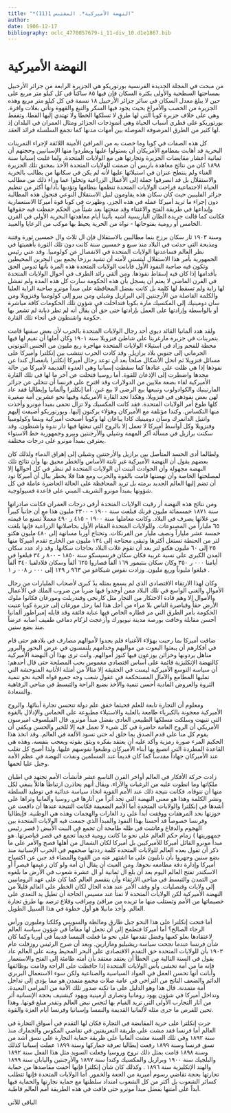 ```yaml
---
title: "*النهضة الأميركية*. المقتبس 1(11)"
author: 
date: 1906-12-17
bibliography: oclc_4770057679-i_11-div_10.d1e1867.bib
---
```




#  النهضة الأميركية 

 من مبحث في  المجلة الجديدة  الفرنسية 
 بورتوريكو هي الجزيرة الرابعة من جزائر الأرخبيل بمساحتها السطحية والأولى بكثرة السكان فإن فيها  ٨٥  ساكناً في كل كيلو متر مربع على حين لا يبلغ معدل السكان في سائر جزائر الأرخبيل  ١٨  نسمة في كل كيلو متر مربع وهذه الجزيرة من الخصب والأمراع بحيث يجود فيها السكر والتبغ والقهوة وتأتي بغلات وافرة. وهي على خلاف جزيرة كوبا التي لها طرق لا تسلكها الخطا ولا تهتدي إليها القطا. وتقفط بورتوريكو على قطري أسباب الحياة وهي أنموذجات الجزائر ومثال العمران في البلدان إذ لها كثير من الطرق المرصوفة الموصلة بين أمهات مدنها كما تجمع السلسلة فرائد العقد. 

 كل هذه الصفات في كوبا وما خصت به من المرافئ الأمينة اللائقة لإجراء التمرينات البحرية قد أهابت بمطامع الأمريكان أن يستولوا عليها ويطردوا منها الإسبانيين وحجتهم أن  ثمانية  أعشار مقايضات الجزيرة وتجارتها هي مع الولايات المتحدة. ولما غلبت إسبانيا سنة  ١٨٩٨  كان من نتائج معاهدة باريس أن ضمنت للولايات المتحدة الأخذ بمخنق تلك الجزيرة الغناء ولم ينتطح عنزان في استيلائها عليها لأنه لم يكن في سكانها من يطالب بالحرية والاستقلال بل قد انصرفوا جملة إلى الأعمال الزراعية وتخلوا عما وراء ذلك من مطالب الحياة الاجتماعية فراحت الولايات المتحدة تنظمها بنظامها وتؤدبها بآدابها أكثر من تنظيم جزائر الفليبين حيث كان سكان هذه يقاومون لنيل الاستقلال النوعي فتحول هذه المطالبة دون إجراء ما تريد أميركا عمله في هذه الجزر. وظهرت في كوبا قوة أميركا الاستعمارية وإبداعها في طريقة الفتح والاغتناء وقد منحتها بعد شيئاً من الحكم حفظت فيه حقوقها فكانت كما قالت جريدة الطان الباريسية أشبه بأثينا أيام معاهدتها البحرية الأولى في القرن الخامس أو رومية بفتوحاتها - نواة من الحرية يحيط بها موكب من الرعايا والعبيد. 

 وسنة  ١٩٠٣  ثار سكان برزخ بنما مطالبين بالاستقلال فإن ال  ثلاث  وال  خمسين  ثورة وفتنة ومذبحة التي حدثت في البلاد منذ  سبع  و  خمسين  سنة كانت دون تلك الثورة بأهميتها في نظر العالم فساعدتها الولايات المتحدة في الانفصال عن كولومبيا. وقد عني رئيس الجمهورية بأمر هذا الاستقلال ليتسنى لأمته أن تشيد برزخاً يجمع بين البحرين المحيطين   وتكون   فيه صاحبة النفوذ الأول فأبانت الولايات المتحدة هذه المرة بأنها تدوس الحق بأقدامها إذا كان فيه إسقاط نفوذها. ومن ألقى رائد الطرف في أحوال الولايات المتحدة في القرن الماضي لا يعتم أن يسجل بأن هذه الحكومة سارت كل هذه المدة ولم تفشل لها راية ولم تسقط لها كلمة بل كانت بفضل المحافظة على مبدأ مونرو صاحبة الراية العليا والكلمة الفاصلة من الأرجنتين إلى البرازيل وشيلي ومن بيرو إلى كولومبيا وفنزويلا ومن سان دومينيك إلى المكسيك مارة بكوبا فتداخلت في شؤون تلك الحكومات كافة مباشرة أو بالواسطة وإرادتها على العمل بإرادتها حتى حق أن يقال أنه لم تطر ذبابة لم تشعر بها حكومة واشنطون في أنحاء تلك القارة. 

 ولقد هدد ألمانيا القائد ديوي  أحد  رجال الولايات المتحدة بالحرب لأن بعض سفنها قامت بتمرينات في جزيرة مارغريتا على شاطئ فنزويلا سنة  ١٩٠١  وكان أملها أن تقيم لها فيها محطة للفحم وزاد في استيلاء الولايات المتحدة مهاجرة ربع مليون من الجنس التوتوني الجرماني إلى جنوبي بلاد برازيل. وقد كادت الحرب تنتشب بين إنكلترا وأميركا على مسائل فنزويلا ثم انحل الأشكال صلحاً بعد أن توعد رجال أميركا إنكلترا بانفصال كندا عن نفوذها إذا هي ظلت على عنادها كما سقطت إسبانيا وهي العدوة القديمة لأميركا من حالة مجدها واضطرت إلى الإذعان للقوة. أما روسيا فتخلت عن آخر ما لها في تلك القارة الأميركية لقاء بضعة ملايين من الدولارات وقد اقترح على فرنسا أن تتخلى عن جزائر المارتينيك والكوادولوب وتبيعها بيع الرضى لا بيع غبن. أما إنكلترا وألمانيا وإيطاليا فقد عاد لهن بعض نفوذهن في فنزويلا. وهكذا تجد القارة الأمريكية وفيها نحو  عشرين  أمة صغيرة كلها طوع أمر الولايات المتحدة. فقد كانت المكسيك ولا تزال تحمى بمبدأ مونرو وأخذت منها التكساس. وكندا مؤتلفة مع الأميركان وهؤلاء يركنون إليها. وبورتوريكو أضيفت إليهم وانتيل الدانمرك وسان دومينيك كادا يباعان لها وكوبا أصبحت أميركية وبنما وكولومبيا وفنزويلا وكل أواسط أميركا لا تعمل إلا بالروح التي تبعثها فيها دار ندوة واشنطون. وقد سكتت برازيل في مسألة آكر المهمة وشيلي والأرجنتين وبيرو وجمهورية خط الاستواء يعترفن بمبدأ مونرو على درجات مختلفة. 

 ولطالما أدى الحسد المتأصل بين برازيل والأرجنتين وشيلي إلى إهراق الدماء ولذلك كان   بعضهم يقول أن النهضة الأميركية غير ثابتة الأساس والخطر محيق بها وأن نتائج تلك النهضة مجهولة وأن الحوادث أثبتت أن الولايات المتحدة لم تنظر في كل أحوالها إلا لمصلحتها الخاصة وأن نهضتها قامت بالقوة والحرب ومع هذا فلا يخطر ببال أن أميركا تود أن تضم   إليها العالم الجديد برمته بل تريد المحافظة على الحالة الحاضرة عاملة في كل شؤونها بمبدأ مونرو الشريف المبني على قاعدة فسيولوجية. 

 ومن نتائج هذه النهضة أر رقيت الولايات المتحدة أرقى درجات العمران فكانت صادراتها سنة  ١٨٧١  خمسمائة  مليون فرنك فبلغت سنة  ١٩٠٠  -  ٢٣٠٠  مليون هذا مع أن جانباً كبيراً من غلاتها يصرف في البلاد. وكانت معاملها سنة  ١٩٠٠  -  ٤١٥  ر  ٤٩٠  معملاً تصنع ما قيمته  ٦٥  ملياراً من المصنوعات. وللولايات المتحدة المقام الأول بحاصلاتها الزراعية فإنها بلغت  خمسة  عشر  ملياراً ونصف مليار من الفرنكات. وتحتاج أوربا مسانهة إلى  ٤٨٠  مليون هكتو لتر من الحنطة تستغل أكثرها وتبقى محتاجة إلى  ١٣٤  مليون من الخارج تقدم أميركا منها  ٢٥  إلى  ٦٠  مليون هكتو لتر بعد أن تقوم غلات البلاد بحاجات سكانها. وقد زاد عدد سكان المدن الكبرى على نسبة غريبة فكان سكان فرنسيسكو سنة  ١٨٥٠  -  ٨٠٠  ر  ٣٤  فبلغوا في أيامنا  ٠٠٠  ر  ٣٥٠  وكان سكان بنتيمور  ١٦٩  ألفاً فصاروا  ٦٢٥  ألفاً وسكان فلادلفيا  ٣٤٠  ألفاً فبلغوا مليوناً وربع مليون. وزادت نفوس شيكاغو من  ٩٦٣  ر  ١٢٩  إلى  ٠٠٠  ر  ٠٠٨  ر  ١  . 

 وكان لهذا الارتقاء الاقتصادي الذي لم يسمع بمثله يدٌ كبرى لأصحاب المليارات من رجال الأموال والغنى الواسع في تلك البلاد ممن أوجدوا فيها ضرباً من ضروب الملك في الأعمال والأموال إلا وهم قادة الاحتكار من التجار مثل كارنجي وفندربلت ومورغان فكانوا ملوك الأرض حقاً وقياصرة الناس بلا مراء من أجل هذا لما رحل مورغان إلى جزيرة كوبا عنيت الحكومة بأمر الطرق التي مر قطاره الخاص فيها عناية فائقة وقد قابله إمبراطور ألمانيا أحسن مقابلة وخافت بورصة مدينة نيويورك وأزعجت لزكام دماغي طفيف أصابه عرضاً منذ بضع سنين. 

 ضاقت أميركا بما رحبت بهؤلاء الأغنياء فلم يجدوا لأموالهم مصارف في بلادهم حتى قام في أفكارهم أن يبعثوا البعوث من مواليهم وخدامهم يلتمسون في عرض البحور والبرور   مناهل يردونها وخزائن يوزعون فيها كنوز أموالهم. وأنت ترى بهذا أن النهضة الأميركية كالنهضة الإنكليزية قائمة على أساس اقتصادي مغموس بحب المصلحة حتى قال أحدهم: أن سياسة التوسع الأميركية ليست في الحقيقة إلا مثالاً من أمثلة الأنانية المتوحشة التي تمليها المطامع والآمال المستحكمة في عقول شعب وجه جميع قواه الحية نحو تنمية الثروة والعروض المادية أحسن تنمية والأخذ بضبع الراحة والتبسط في مناحي الرفاهية والسعادة. 

 ومعلوم أن التجارة تابعة للعلم فحيثما خفق علم دولة تتحسن تجارة أبنائها. والروح الأميركية معجونة بالكبرياء طامعة بالغلبة والاستيلاء مطبوعة على الحماس والإدلال بالقوة التي تنبهت   وسلكت مسلكها الطبيعي العادي بفضل مبدأ مونرو. قال الفيلسوف اميرسون الأمريكي أن الروح العامة حاضرة في كل شيء لا تعمل فيه إلا للخير والحسن ويكفي أن يقوم كل منا على قدم الصدق بما خلق له حتى تسود الألفة في العالم. وقد اتخذ هذا الحكيم المرء صورة رمزية وأكد عليه أن يعتقد بفكره ويثق بقوته ويعجب بنفسه. وهذه هي القاعدة المطردة التي انصبغ بها أبناء الأميركان وطبعوا نفوسهم عليها. ولذا أصبح كل تغلب عند الأميركان جهاداً مقدساً كما كان قديماً عند المسلمين ونفذت النهضة في عظم الأمة وجبل عليا لحمها. 

 زادت حركة الأفكار في العالم أواخر القرن التاسع  عشر  فأنشأت الأمم تجتهد في اظبان ملكاتها وما انطوت عليه من الرغبات والآراء. ويقال أنهم يحاذرن ارتباطاً هائلاً ينبغي لكل منها أن تتوقاه. فكانت نتيجة ذلك عند الأمم القوية اتخاذ سياسة عدائية في توطيد السلطة ونشر الكلمة وهذا هو معنى النهضة التي تجد أثراً من آثارها في روسيا وألمانيا وتراها على أشدها في إنكلترا والولايات المتحدة أما الأمم الضعيفة فكانت النتيجة عندها أن دافعت عن حوزتها بحد المرهفات ووقفت أبداً على رد الغارات والهجمات وهذه هي الوطنية. فإيطاليا وفرنسا خصوصاً قد أحستا بهذا النفوذ والمبدأ الذي جمعت فيه الولايات المتحدة بين الهجوم والدفاع وعاشت في ظله طامحة أن تجمع في البيت الأبيض ( قصر رئيس جمهوريتها ) زمام حكم العالم على نحو ما كانت رومية قديماً تجمع في قصر قياصرتها. هو مبدأ مونرو القائل أميركا للأميركيين بل أميركا لكان الشمال من أهلها فصح والأمر على ما ذكر أن تقول بعده العالم للولايات المتحدة كلمة رددتها صحفهم في الحرب   الإسبانية منذ بضع سنين وجهروا بأن نابليون على ما اشتهر عنه من القوة والمضاء قد جبن عن اكتساح أميركا وإدارة دفة مطامعه نحوها. ومن العبث أن يقال أن أمة ولو كان زعيمها قيصراً أو الاسكندر تفتح العالم اليوم بعد أن بلغ ال  ثمانية  أو ال  عشرة  شعوب في الأرض ما بلغوه من التمدن والتبسط في مناحي الارتقاء وأن ينقسم العالم كما كان على عهد الرومانيين إلى ولايات وقنصليات. ولو وقف الأمر عند هذه الحال لكان الخطر على العالم قليلاً من النهضة الأميركية لكن الولايات المتحدة لا تفتأ عند مسيس الحاجة أن تطيل يد التعدي على خصيماتها من الأمم وتستلب منها ما تريده من مرافئ ومراقب وقلاع ترصد بها طرق تجارة العالم. وأخذ مانيلا هو أول خطوة في هذا السبيل الطويل. 

 أما فتحت إنكلترا على هذا النحو جبل طارق ومالطة والسويس وكلكتا وملبورن ورأس الرجاء الصالح؟ أما أميركا فتطمح إلى أن تجعل لها مقاماً في شؤون سياسة العالم لاعتقادها بعلو كعبها وفضل تقدمها على نحو ما فعلت النمسا قديماً في أوربا وكما كان شأن فرنسا عندما   نجحت سياسة ريشيليو ومازارين. وبعد أن صرح الرئيس روزفلت عام  ١٩٠٣  بأن للولايات المتحدة حق التقدم الاقتصادي على البحر المحيط ومنه على العالم عاد يقول في السنة التالية من الخطأ أن يعتقد معتقد بأن أمته ظامئة إلى الفتح والاستعمار فإنه ما من أمة تخشى بأس الولايات المتحدة إذا حافظت على الراحة وقامت بوظائفها وأبانت أنها تحسن العمل في المواد السياسية والصناعية ولكن سوء الاستعمال البربري الدائم والضعف الناتج من التراخي في عامة صلات مجمع متمدن هو مما يؤدي إلى تداخل أمة متمدنة. قال هذا وهو الدليل على ما تكنه صدور تلك الأمة من المرامي البعيدة. وتداخل أميركا في شؤون يهود رومانيا ونصارى أرمينية ويهود كيشنيف بحجة الإنسانية أثر من آثار التجارب الأولى التي تريد القيام بها لتجس نبض العالم وتقدر مبلغ قوتها. وهذا تحين للفرص ما جرى مثله لألمانيا القديمة والنمسا وإسبانيا وفرنسا أيام العزة والقوة. 

 جرت إنكلترا على حرية المقايضة في التجارة فكان لها التقدم في أسواق التجارة في العالم أما فرنسا فقد مشت على طريقة التعريفتين في تقاضي المكوس والجمارك منذ سنة  ١٨٩٢  وفي تلك السنة مشت ألمانيا على طريقة حماية التجارة على نسق أشد من نسق فرنسا وسنة  ١٨٩٩  رفعت إيطاليا تعرفة جماركها وسنة  ١٨٩٩  عملت إسبانيا كذلك وسنة  ١٨٩٨   قامت بمثل ذلك نروج وروسيا وفعلت السويد مثل هذا الفعل سنة  ١٨٩٢  والبلجيك سنة  ١٩٠٠  وبرازيل والمكسيك وكندا سنة  ١٨٩٧  والأرجنتين واليابان سنة  ١٨٩٩  والهند الإنكليزية سنة  ١٨٩٦  . وكذلك كان شأن إنكلترا فإنها أخفت مقاصدها من حماية تجارتها بحجة تقاضي رسوم أميرية من الجعة والخمور. أما الولايات المتحدة فإنها تتطلب كسائر الشعوب بل أكثر من كل الشعوب امتداد سلطتها مع حماية تجارتها والحماية فيها أبداً على أمتنها بفضل مبدأ مونرو حتى فاقت في هذه الطريقة أمم العالم قاطبة. 

 الباقي للآتي 

